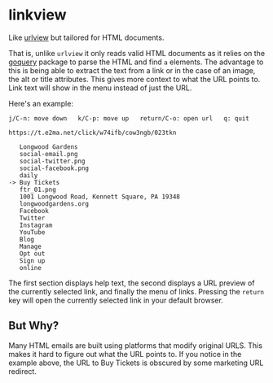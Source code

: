 # linkview

Like [urlview](https://github.com/sigpipe/urlview) but tailored for HTML documents.

That is, unlike `urlview` it only reads valid HTML documents as it
relies on the [goquery](https://github.com/puerkitobio/goquery)
package to parse the HTML and find `a` elements. The advantage to this
is being able to extract the text from a link or in the case of an
image, the alt or title attributes. This gives more context to what
the URL points to. Link text will show in the menu instead of just the
URL.

Here's an example:

```
j/C-n: move down   k/C-p: move up   return/C-o: open url   q: quit

https://t.e2ma.net/click/w74ifb/cow3ngb/023tkn

   Longwood Gardens
   social-email.png
   social-twitter.png 
   social-facebook.png
   daily
-> Buy Tickets
   ftr_01.png
   1001 Longwood Road, Kennett Square, PA 19348
   longwoodgardens.org
   Facebook
   Twitter
   Instagram
   YouTube
   Blog
   Manage
   Opt out
   Sign up
   online
```

The first section displays help text, the second displays a URL
preview of the currently selected link, and finally the menu of
links. Pressing the `return` key will open the currently selected link
in your default browser.

## But Why?

Many HTML emails are built using platforms that modify original
URLS. This makes it hard to figure out what the URL points to. If you
notice in the example above, the URL to Buy Tickets is obscured by
some marketing URL redirect.
